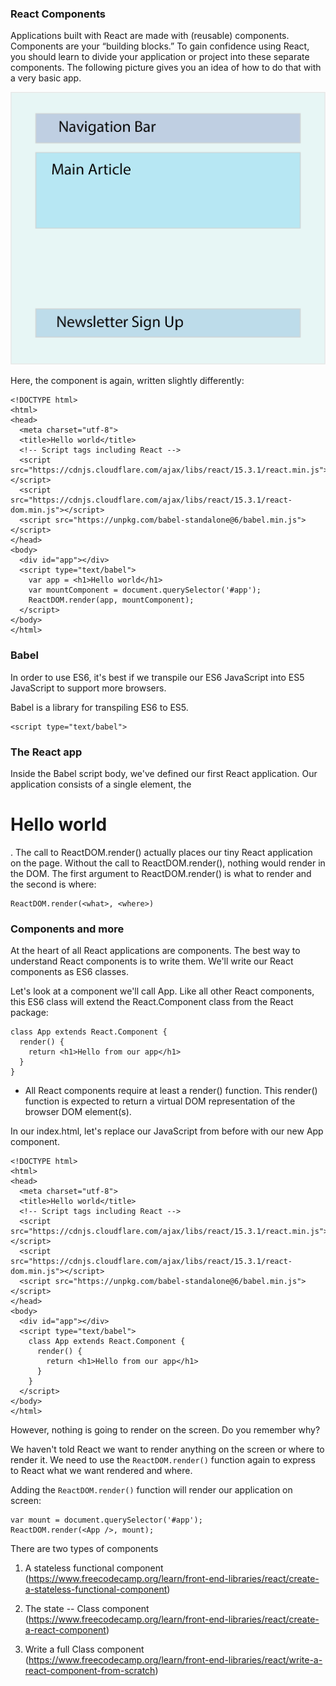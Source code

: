 ### React Components

Applications built with React are made with (reusable) components. Components are your “building blocks.” To gain confidence using React, you should learn to divide your application or project into these separate components. The following picture gives you an idea of how to do that with a very basic app.

![screenshot](./images/component.png)

Here, the component is again, written slightly differently:

```
<!DOCTYPE html>
<html>
<head>
  <meta charset="utf-8">
  <title>Hello world</title>
  <!-- Script tags including React -->
  <script src="https://cdnjs.cloudflare.com/ajax/libs/react/15.3.1/react.min.js"></script>
  <script src="https://cdnjs.cloudflare.com/ajax/libs/react/15.3.1/react-dom.min.js"></script>
  <script src="https://unpkg.com/babel-standalone@6/babel.min.js"></script>
</head>
<body>
  <div id="app"></div>
  <script type="text/babel">
    var app = <h1>Hello world</h1>
    var mountComponent = document.querySelector('#app');
    ReactDOM.render(app, mountComponent);
  </script>
</body>
</html>
```
### Babel
In order to use ES6, it's best if we transpile our ES6 JavaScript into ES5 JavaScript to support more browsers.

Babel is a library for transpiling ES6 to ES5.

```
<script type="text/babel">

```

### The React app

Inside the Babel script body, we've defined our first React application. Our application consists of a single element, the <h1>Hello world</h1>. The call to ReactDOM.render() actually places our tiny React application on the page. Without the call to ReactDOM.render(), nothing would render in the DOM. The first argument to ReactDOM.render() is what to render and the second is where:

```
ReactDOM.render(<what>, <where>)
```

### Components and more

At the heart of all React applications are components. The best way to understand React components is to write them. We'll write our React components as ES6 classes.

Let's look at a component we'll call App. Like all other React components, this ES6 class will extend the React.Component class from the React package:

```
class App extends React.Component {
  render() {
    return <h1>Hello from our app</h1>
  }
}
```
- All React components require at least a render() function. This render() function is expected to return a virtual DOM representation of the browser DOM element(s).

In our index.html, let's replace our JavaScript from before with our new App component.

```
<!DOCTYPE html>
<html>
<head>
  <meta charset="utf-8">
  <title>Hello world</title>
  <!-- Script tags including React -->
  <script src="https://cdnjs.cloudflare.com/ajax/libs/react/15.3.1/react.min.js"></script>
  <script src="https://cdnjs.cloudflare.com/ajax/libs/react/15.3.1/react-dom.min.js"></script>
  <script src="https://unpkg.com/babel-standalone@6/babel.min.js"></script>
</head>
<body>
  <div id="app"></div>
  <script type="text/babel">
    class App extends React.Component {
      render() {
        return <h1>Hello from our app</h1>
      }
    }
  </script>
</body>
</html>
```

However, nothing is going to render on the screen. Do you remember why?

We haven't told React we want to render anything on the screen or where to render it. We need to use the `ReactDOM.render()` function again to express to React what we want rendered and where.

Adding the `ReactDOM.render()` function will render our application on screen:

```
var mount = document.querySelector('#app');
ReactDOM.render(<App />, mount);
```
There are two types of components

1. A stateless functional component (https://www.freecodecamp.org/learn/front-end-libraries/react/create-a-stateless-functional-component)

2. The state -- Class component (https://www.freecodecamp.org/learn/front-end-libraries/react/create-a-react-component)

3. Write a full Class component (https://www.freecodecamp.org/learn/front-end-libraries/react/write-a-react-component-from-scratch)